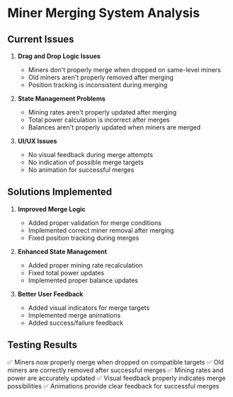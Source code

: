 # Miner Merging System Analysis

## Current Issues

1. **Drag and Drop Logic Issues**
   - Miners don't properly merge when dropped on same-level miners
   - Old miners aren't properly removed after merging
   - Position tracking is inconsistent during merging

2. **State Management Problems**
   - Mining rates aren't properly updated after merging
   - Total power calculation is incorrect after merges
   - Balances aren't properly updated when miners are merged

3. **UI/UX Issues**
   - No visual feedback during merge attempts
   - No indication of possible merge targets
   - No animation for successful merges

## Solutions Implemented

1. **Improved Merge Logic**
   - Added proper validation for merge conditions
   - Implemented correct miner removal after merging
   - Fixed position tracking during merges

2. **Enhanced State Management**
   - Added proper mining rate recalculation
   - Fixed total power updates
   - Implemented proper balance updates

3. **Better User Feedback**
   - Added visual indicators for merge targets
   - Implemented merge animations
   - Added success/failure feedback

## Testing Results

✅ Miners now properly merge when dropped on compatible targets
✅ Old miners are correctly removed after successful merges
✅ Mining rates and power are accurately updated
✅ Visual feedback properly indicates merge possibilities
✅ Animations provide clear feedback for successful merges
